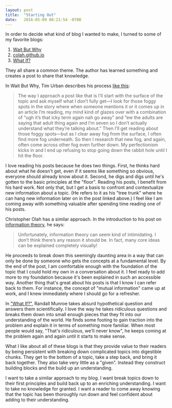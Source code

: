 ```yaml
---
layout: post
title:  "Starting Out"
date:   2016-05-09 08:21:54 -0700
---
```

In order to decide what kind of blog I wanted to make, I turned to some of my favorite blogs:

1. [Wait But Why](http://waitbutwhy.com/)
1. [colah.github.io](http://colah.github.io)
1. [What If?](https://what-if.xkcd.com/)

They all share a common theme.
The author has learned something and creates a post to share
that knowledge.

In Wait But Why, Tim Urban describes his process [like this](http://waitbutwhy.com/2015/06/how-tesla-will-change-your-life.html):

> The way I approach a post like that is I’ll start with the surface of the topic and ask myself what I don’t fully get—I look for those foggy spots in the story where when someone mentions it or it comes up in an article I’m reading, my mind kind of glazes over with a combination of “ugh it’s that icky term again nah go away” and “ew the adults are saying that adult thing again and I’m seven so I don’t actually understand what they’re talking about.” Then I’ll get reading about those foggy spots—but as I clear away fog from the surface, I often find more fog underneath. So then I research that new fog, and again, often come across other fog even further down. My perfectionism kicks in and I end up refusing to stop going down the rabbit hole until I hit the floor.

I love reading his posts because he does two things.  First, he thinks hard about what he doesn't get, even if it seems like something so obvious, everyone should already know about it.  Second, he digs and digs until he's gotten
to the basic principles at the "floor".  Reading his posts, I benefit
from his hard work. Not only that, but I get a basis to confront and contextualize new information about a topic.  (He refers
  to it as his "tree trunk" where he can hang new information later on in the
  post linked above.)  I feel like I am coming away with something valuable after
  spending time reading one of his posts.

Christopher Olah has a similar approach.  In the introduction to his post on [information theory](http://colah.github.io/posts/2015-09-Visual-Information/), he says:

> Unfortunately, information theory can seem kind of intimidating. I don’t think there’s any reason it should be. In fact, many core ideas can be explained completely visually!

He proceeds to break down this seemingly daunting area in a way that can only
be done by someone who gets the concepts at a fundamental level. By the end of the post,
 I am comfortable enough with the foundation of the topic that I could hold
 my own in a conversation about it.  I feel ready to add more to my foundation
 because it's been explained in such an accessible way.  Another thing that's
 great about his posts is that I know I can refer back to them.  For instance,
the concept of "mutual information" came up at work, and I knew immediately where I should
go for a refresher.

In ["What If?"](https://what-if.xkcd.com), Randall Munroe takes absurd hypothetical
question and answers them scientifically.  I love the way he takes ridiculous questions and breaks them down into small enough pieces that they fit into our understanding of the world.  He finds some footing to gain traction
 into the problem and explain it in terms of something more familiar.  When most
 people would say, "That's ridiculous, we'll never know", he keeps coming at the
 problem again and again until it starts to make sense.

What I like about all of these blogs is that they provide value to their readers
by being persistent with breaking down complicated topics into digestible chunks.
They get to the bottom of a topic, take a step back, and bring it back together.
They also take very little as a "given". Instead they construct building
blocks and the build up an understanding.

I want to take a similar approach to my blog.  I want break topics down to their
 first principles and build back up to an enriching understanding.
I want to take no knowledge for granted. I want a reader to come away knowing that
the topic has been thoroughly run down and feel confident about adding to their
understanding.
